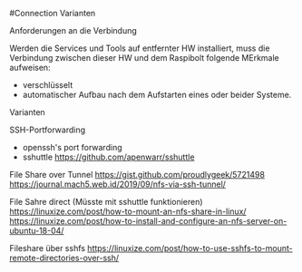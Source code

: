 #Connection Varianten

Anforderungen an die Verbindung

Werden die Services und Tools auf entfernter HW installiert, muss die Verbindung zwischen dieser HW und dem Raspibolt folgende MErkmale aufweisen:
- verschlüsselt
- automatischer Aufbau nach dem Aufstarten eines oder beider Systeme.


Varianten

SSH-Portforwarding

- openssh's port forwarding
- sshuttle https://github.com/apenwarr/sshuttle


File Share over Tunnel
https://gist.github.com/proudlygeek/5721498
https://journal.mach5.web.id/2019/09/nfs-via-ssh-tunnel/

File Sahre direct (Müsste mit sshuttle funktionieren)
https://linuxize.com/post/how-to-mount-an-nfs-share-in-linux/
https://linuxize.com/post/how-to-install-and-configure-an-nfs-server-on-ubuntu-18-04/

Fileshare über sshfs
https://linuxize.com/post/how-to-use-sshfs-to-mount-remote-directories-over-ssh/

